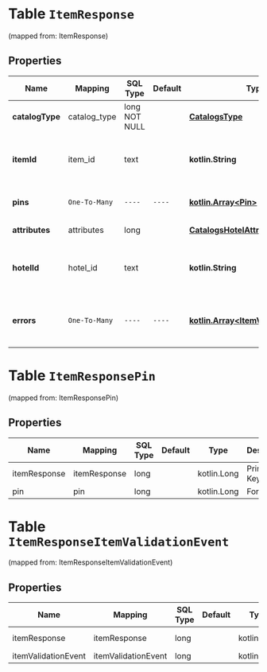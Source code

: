 
# Table `ItemResponse`
(mapped from: ItemResponse)

## Properties
Name | Mapping | SQL Type | Default | Type | Description | Notes
---- | ------- | -------- | ------- | ---- | ----------- | -----
**catalogType** | catalog_type | long NOT NULL |  | [**CatalogsType**](CatalogsType.md) |  |  [foreignkey]
**itemId** | item_id | text |  | **kotlin.String** | The catalog item id in the merchant namespace |  [optional]
**pins** | `One-To-Many` | `----` | `----`  | [**kotlin.Array&lt;Pin&gt;**](Pin.md) | The pins mapped to the item |  [optional]
**attributes** | attributes | long |  | [**CatalogsHotelAttributes**](CatalogsHotelAttributes.md) |  |  [optional] [foreignkey]
**hotelId** | hotel_id | text |  | **kotlin.String** | The catalog hotel id in the merchant namespace |  [optional]
**errors** | `One-To-Many` | `----` | `----`  | [**kotlin.Array&lt;ItemValidationEvent&gt;**](ItemValidationEvent.md) | Array with the errors for the item id requested |  [optional]




# **Table `ItemResponsePin`**
(mapped from: ItemResponsePin)

## Properties
Name | Mapping | SQL Type | Default | Type | Description | Notes
---- | ------- | -------- | ------- | ---- | ----------- | -----
itemResponse | itemResponse | long | | kotlin.Long | Primary Key | *one*
pin | pin | long | | kotlin.Long | Foreign Key | *many*





# **Table `ItemResponseItemValidationEvent`**
(mapped from: ItemResponseItemValidationEvent)

## Properties
Name | Mapping | SQL Type | Default | Type | Description | Notes
---- | ------- | -------- | ------- | ---- | ----------- | -----
itemResponse | itemResponse | long | | kotlin.Long | Primary Key | *one*
itemValidationEvent | itemValidationEvent | long | | kotlin.Long | Foreign Key | *many*



